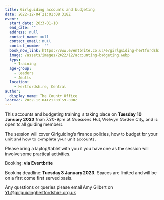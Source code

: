 ```yaml
---
title: Girlguiding accounts and budgeting
date: 2022-12-04T21:01:08.318Z
event:
  start_date: 2023-01-10
  end_date: ""
  address: null
  contact_name: null
  contact_email: null
  contact_number: ""
  book_now_link: https://www.eventbrite.co.uk/e/girlguiding-hertfordshire-accounts-budgeting-tickets-480823896217
  image: /assets/images/2022/12/accounting-budgeting.webp
  type:
    - Training
  age-group:
    - Leaders
    - Adults
  location:
    - Hertfordshire, Central
author:
  display_name: The County Office
lastmod: 2022-12-04T21:09:59.390Z
---
```

This accounts and budgeting training is taking place on **Tuesday 10 January 2023** from 7.30-9pm at Guessens Hut, Welwyn Garden City, and is open to all guiding members.

The session will cover Girlguiding’s finance policies, how to budget for your unit and how to complete your unit accounts.

Please bring a laptop/tablet with you if you have one as the session will involve some practical activities.

Booking: **via Eventbrite**

Booking deadline:  **Tuesday 3 January 2023**.  Spaces are limited and will be on a first come first served basis.

Any questions or queries please email Amy Gilbert on <YL@girlguidinghertfordshire.org.uk>
